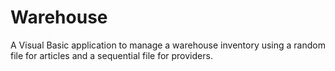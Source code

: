# Warehouse
A Visual Basic application to manage a warehouse inventory using a random file for articles and a sequential file for providers.
